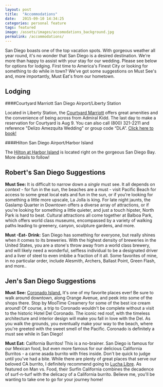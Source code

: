 ```yaml
---
layout: post
title:  "Accommodations"
date:   2015-09-10 14:34:25
categories: personal feature
tags: featured
image: /assets/images/accomodations_background.jpg
permalink: /accommodations/
---
```

San Diego boasts one of the top vacation spots. With gorgeous weather all year round, it's no wonder that San Diego is a desired destination. We're more than happy to assist with your stay for our wedding. Please see below for options for lodging. First time to America's Finest City or looking for something to do while in town? We've got some suggestions on Must See's and, more importantly, Must Eat's from our hometown.

## Lodging

####Courtyard Marriott San Diego Airport/Liberty Station

Located in Liberty Station, the [Courtyard Marriott](http://www.marriott.com/hotels/travel/sanal-courtyard-san-diego-airport-liberty-station/) offers great amenities and the convenience of being across from Admiral Kidd. The last day to make a reservation for Courtyard is Aug 9. You can also call (800) 321-2211 and reference "Delizo Amezquita Wedding" or group code “DLA”.
[Click here to book!](http://www.marriott.com/meeting-event-hotels/group-corporate-travel/groupCorp.mi?resLinkData=Delizo%20Amezquita%20Wedding%5Esanal%60dladlaa%7Cdladlab%60179-189%60USD%60false%604%609/9/16%609/11/16%608/9/16&app=resvlink&stop_mobi=yes)




####Hilton San Diego Airport/Harbor Island

The [Hilton at Harbor Island](http://www3.hilton.com/en/hotels/california/hilton-san-diego-airport-harbor-island-SANAHHF/index.html) is located right on the gorgeous San Diego Bay. 
More details to follow!


## Robert's San Diego Suggestions
**Must See:** It is difficult to narrow down a _single_ must see. It all depends on _context_ - for fun in the sun, the beaches are a must - visit Pacific Beach for access to some great local eats and fun in the sun, or if you're looking for something a little more upscale, La Jolla is king. For late night jaunts, the Gaslamp Quarter in Downtown offers a diverse array of attractions, or if you're looking for something a little quieter, and just a touch hipster, North Park is hard to beat. Cultural attractions all come together at Balboa Park, which offers world class museums, encompassed by a variety of walking paths leading to greenery, canyon, sculpture gardens, and more. 

**Must -Eat- Drink:** San Diego has something for everyone, but really shines when it comes to its breweries. With the highest density of breweries in the United States, you are a stone's throw away from a world class brewery, and will likely need a wonderful, selfless individual to be a designated driver and a liver of steel to even imbibe a fraction of it all. Some favorites of mine, in no particular order, include Alesmith, Archers, Ballast Point, Green Flash, and more..

## Jen's San Diego Suggestions
**Must See:** [Coronado Island.](http://coronadovisitorcenter.com/) It's one of my favorite places ever! Be sure to walk around downtown, along Orange Avenue, and peek into some of the shops there. Stop by MooTime Creamery for some of the best ice cream around! Of course, a trip to Coronado wouldn't be complete without a visit to the historic Hotel Del Coronado. The iconic red roof, with the timeless architecture and interior design will make you fall in love with the Del. As you walk the grounds, you eventually make your way to the beach, where you're greeted with the sweet smell of the Pacific. Coronado is definitely a must see while in San Diego!

**Must Eat:** California Burritos! This is a no-brainer. San Diego is famous for our Mexican food, but even more famous for our delicious California Burritos - a carne asada burrito with fries inside. Don't be quick to judge until you've had a bite. While there are plenty of great places that serve our beloved CA burrito, I definitely recommend going to [Lucha Libre](http://www.tacosmackdown.com/). As featured on Man vs. Food, their Surfin California combines the decadence of surf-n-turf with the delicacy of a California burrito. Believe me, you'll be wanting to take one to go for your journey home!

<!-- --- -->
<!-- layout: page -->
<!-- title: Accommodations -->
<!-- permalink: /accommodations/ -->
<!-- --- -->
